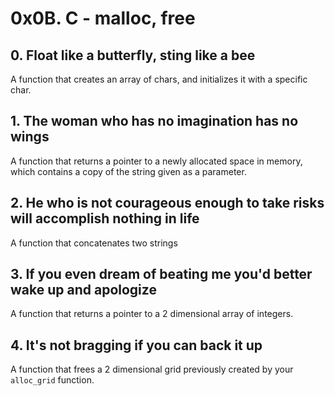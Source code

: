 # 0x0B. C - malloc, free

## 0. Float like a butterfly, sting like a bee
A function that creates an array of chars, and initializes it with a specific char.

## 1. The woman who has no imagination has no wings
A function that returns a pointer to a newly allocated space in memory, which contains a copy of the string given as a parameter.

## 2. He who is not courageous enough to take risks will accomplish nothing in life
A function that concatenates two strings

## 3. If you even dream of beating me you'd better wake up and apologize
A function that returns a pointer to a 2 dimensional array of integers.

## 4. It's not bragging if you can back it up
 A function that frees a 2 dimensional grid previously created by your `alloc_grid` function.
